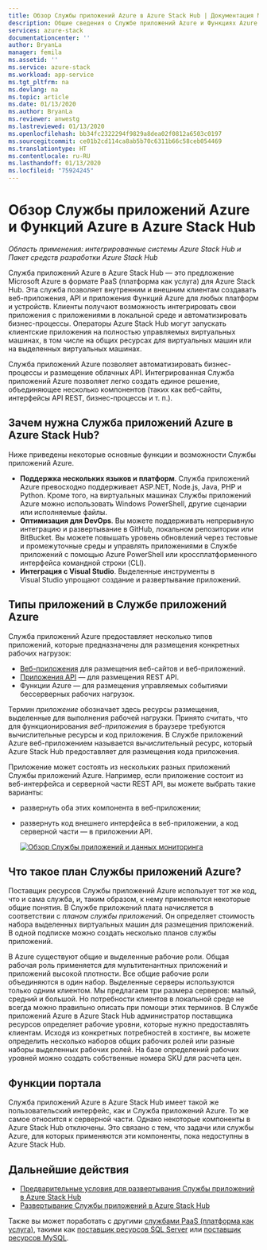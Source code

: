 ```yaml
---
title: Обзор Службы приложений Azure в Azure Stack Hub | Документация Майкрософт
description: Общие сведения о Службе приложений Azure и Функциях Azure в Azure Stack Hub.
services: azure-stack
documentationcenter: ''
author: BryanLa
manager: femila
ms.assetid: ''
ms.service: azure-stack
ms.workload: app-service
ms.tgt_pltfrm: na
ms.devlang: na
ms.topic: article
ms.date: 01/13/2020
ms.author: BryanLa
ms.reviewer: anwestg
ms.lastreviewed: 01/13/2020
ms.openlocfilehash: bb34fc2322294f9829a8dea02f0812a6503c0197
ms.sourcegitcommit: ce01b2cd114ca8ab5b70c6311b66c58ceb054469
ms.translationtype: HT
ms.contentlocale: ru-RU
ms.lasthandoff: 01/13/2020
ms.locfileid: "75924245"
---
```

# <a name="azure-app-service-and-azure-functions-on-azure-stack-hub-overview"></a>Обзор Службы приложений Azure и Функций Azure в Azure Stack Hub

*Область применения: интегрированные системы Azure Stack Hub и Пакет средств разработки Azure Stack Hub*

Служба приложений Azure в Azure Stack Hub — это предложение Microsoft Azure в формате PaaS (платформа как услуга) для Azure Stack Hub. Эта служба позволяет внутренним и внешним клиентам создавать веб-приложения, API и приложения Функций Azure для любых платформ и устройств. Клиенты получают возможность интегрировать свои приложения с приложениями в локальной среде и автоматизировать бизнес-процессы. Операторы Azure Stack Hub могут запускать клиентские приложения на полностью управляемых виртуальных машинах, в том числе на общих ресурсах для виртуальных машин или на выделенных виртуальных машинах.

Служба приложений Azure позволяет автоматизировать бизнес-процессы и размещение облачных API. Интегрированная Служба приложений Azure позволяет легко создать единое решение, объединяющее несколько компонентов (таких как веб-сайты, интерфейсы API REST, бизнес-процессы и т. п.).

## <a name="why-offer-azure-app-service-on-azure-stack-hub"></a>Зачем нужна Служба приложений Azure в Azure Stack Hub?

Ниже приведены некоторые основные функции и возможности Службы приложений Azure.

- **Поддержка нескольких языков и платформ**. Служба приложений Azure превосходно поддерживает ASP.NET, Node.js, Java, PHP и Python. Кроме того, на виртуальных машинах Службы приложений Azure можно использовать Windows PowerShell, другие сценарии или исполняемые файлы.
- **Оптимизация для DevOps**. Вы можете поддерживать непрерывную интеграцию и развертывание в GitHub, локальном репозитории или BitBucket. Вы можете повышать уровень обновлений через тестовые и промежуточные среды и управлять приложениями в Службе приложений с помощью Azure PowerShell или кроссплатформенного интерфейса командной строки (CLI).
- **Интеграция с Visual Studio**. Выделенные инструменты в Visual Studio упрощают создание и развертывание приложений.

## <a name="app-types-in-app-service"></a>Типы приложений в Службе приложений Azure

Служба приложений Azure предоставляет несколько типов приложений, которые предназначены для размещения конкретных рабочих нагрузок:

- [Веб-приложения](/azure/app-service/overview) для размещения веб-сайтов и веб-приложений.
- [Приложения API](/azure/app-service/overview) — для размещения REST API.
- Функции Azure — для размещения управляемых событиями бессерверных рабочих нагрузок.

Термин *приложение* обозначает здесь ресурсы размещения, выделенные для выполнения рабочей нагрузки. Принято считать, что для функционирования *веб-приложения* в браузере требуются вычислительные ресурсы и код приложения. В Службе приложений Azure веб-приложением называется вычислительный ресурс, который Azure Stack Hub предоставляет для размещения кода приложения.

Приложение может состоять из нескольких разных приложений Службы приложений Azure. Например, если приложение состоит из веб-интерфейса и серверной части REST API, вы можете выбрать такие варианты:

- развернуть оба этих компонента в веб-приложении;
- развернуть код внешнего интерфейса в веб-приложении, а код серверной части — в приложении API.

   [![Обзор Службы приложений и данных мониторинга](media/azure-stack-app-service-overview/image01.png "Обзор Службы приложений Azure и данных мониторинга")](media/azure-stack-app-service-overview/image01.png#lightbox)

## <a name="what-is-an-app-service-plan"></a>Что такое план Службы приложений Azure?

Поставщик ресурсов Службы приложений Azure использует тот же код, что и сама служба, и, таким образом, к нему применяются некоторые общие понятия. В Службе приложений плата начисляется в соответствии с *планом службы приложений*. Он определяет стоимость набора выделенных виртуальных машин для размещения приложений. В одной подписке можно создать несколько планов службы приложений.

В Azure существуют общие и выделенные рабочие роли. Общая рабочая роль применяется для мультитенантных приложений и приложений высокой плотности. Все общие рабочие роли объединяются в один набор. Выделенные серверы используются только одним клиентом. Мы предлагаем три размера серверов: малый, средний и большой. Но потребности клиентов в локальной среде не всегда можно правильно описать при помощи этих терминов. В Службе приложений Azure в Azure Stack Hub администратор поставщика ресурсов определяет рабочие уровни, которые нужно предоставлять клиентам. Исходя из конкретных потребностей в хостинге, вы можете определить несколько наборов общих рабочих ролей или разные наборы выделенных рабочих ролей. На базе определений рабочих уровней можно создать собственные номера SKU для расчета цен.

## <a name="portal-features"></a>Функции портала


Служба приложений Azure в Azure Stack Hub имеет такой же пользовательский интерфейс, как и Служба приложений Azure. То же самое относится к серверной части. Однако некоторые компоненты в Azure Stack Hub отключены. Это связано с тем, что задачи или службы Azure, для которых применяются эти компоненты, пока недоступны в Azure Stack Hub.

## <a name="next-steps"></a>Дальнейшие действия

- [Предварительные условия для развертывания Службы приложений в Azure Stack Hub](azure-stack-app-service-before-you-get-started.md)
- [Развертывание Службы приложений в Azure Stack Hub](azure-stack-app-service-deploy.md)

Также вы может поработать с другими [службами PaaS (платформа как услуга)](service-plan-offer-subscription-overview.md), такими как [поставщик ресурсов SQL Server](azure-stack-sql-resource-provider-deploy.md) или [поставщик ресурсов MySQL](azure-stack-mysql-resource-provider-deploy.md).
